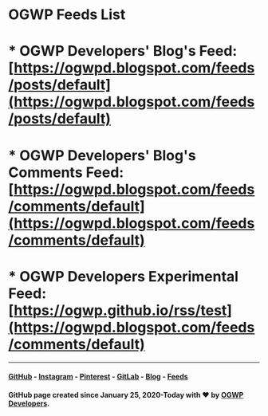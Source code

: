 # OGWP Feeds List
# * OGWP Developers' Blog's Feed: [https://ogwpd.blogspot.com/feeds/posts/default](https://ogwpd.blogspot.com/feeds/posts/default)
# * OGWP Developers' Blog's Comments Feed: [https://ogwpd.blogspot.com/feeds/comments/default](https://ogwpd.blogspot.com/feeds/comments/default)
# * OGWP Developers Experimental Feed: [https://ogwp.github.io/rss/test](https://ogwpd.blogspot.com/feeds/comments/default)

_____________________
#### [GitHub](https://github.com/ogwpd) - [Instagram](https://instagram.com/ogwpd) - [Pinterest](https://www.pinterest.com/ogwpteam) - [GitLab](https://gitlab.com/ogwpd) - [Blog](https://ogwpd.blogspot.com) - [Feeds](https://ogwpd.github.io/feeds)
#### GitHub page created since January 25, 2020-Today with ❤️ by [OGWP Developers](https://ogwpd.github.io).

